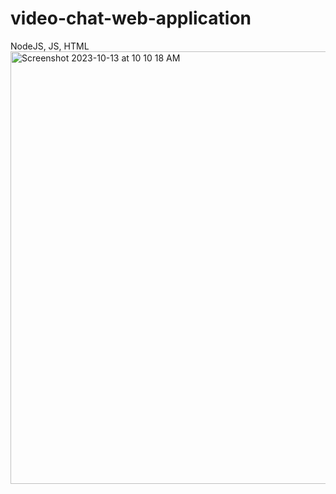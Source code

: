 # video-chat-web-application 
NodeJS, JS, HTML
<img width="692" alt="Screenshot 2023-10-13 at 10 10 18 AM" src="https://github.com/smithdavedesign/video-chat-web-application/assets/8701541/b77385ba-6883-4671-9af2-86c99ef246cb">
